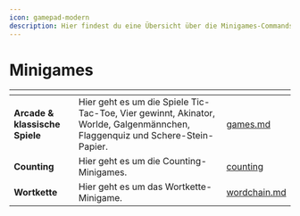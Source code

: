 ```yaml
---
icon: gamepad-modern
description: Hier findest du eine Übersicht über die Minigames-Commands in Tanjun.
---
```


# Minigames

<table data-view="cards" data-full-width="false"><thead><tr><th></th><th></th><th data-hidden data-card-target data-type="content-ref"></th></tr></thead><tbody><tr><td><strong>Arcade &#x26; klassische Spiele</strong></td><td>Hier geht es um die Spiele Tic-Tac-Toe, Vier gewinnt, Akinator, Worlde, Galgenmännchen, Flaggenquiz und Schere-Stein-Papier.</td><td><a href="games.md">games.md</a></td></tr><tr><td><strong>Counting</strong></td><td>Hier geht es um die Counting-Minigames.</td><td><a href="counting/">counting</a></td></tr><tr><td><strong>Wortkette</strong></td><td>Hier geht es um das Wortkette-Minigame.</td><td><a href="wordchain.md">wordchain.md</a></td></tr></tbody></table>
